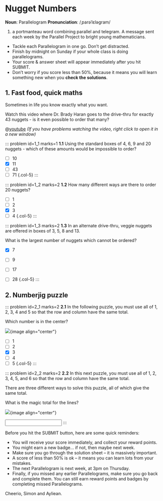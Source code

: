 # Nugget Numbers

<div class="dictionary">

__Noun__: Parallelogram
__Pronunciation__: /ˌparəˈlɛləɡram/

1. a portmanteau word combining parallel and telegram. A message sent each week by the Parallel Project to bright young mathematicians.

</div>

*	Tackle each Parallelogram in one go. Don’t get distracted.
*	Finish by midnight on Sunday if your whole class is doing parallelograms.
*	Your score & answer sheet will appear immediately after you hit SUBMIT.
*	Don’t worry if you score less than 50%, because it means you will learn something new when you __check the solutions__.


## 1. Fast food, quick maths

Sometimes in life you know exactly what you want.  

Watch this video where Dr. Brady Haran goes to the drive-thru for exactly 43 nuggets - is it even possible to order that many?

@[youtube](vNTSugyS038?rel=0) _(If you have problems watching the video, right click to open it in a new window)_

::: problem id=1_1 marks=1
__1.1__ Using the standard boxes of 4, 6, 9 and 20 nuggets - which of these amounts would be impossible to order?

* [ ] 10
* [x] 11
* [ ] 43
* [ ] 71
{.col-5}
:::

::: problem id=1_2 marks=2
__1.2__ How many different ways are there to order 20 nuggets?

* [ ] 1
* [ ] 2
* [x] 3
* [ ] 4
{.col-5}
:::

::: problem id=1_3 marks=2
__1.3__ In an alternate drive-thru, veggie nuggets are offered in boxes of 3, 5, 8 and 13.  

What is the largest number of nuggets which cannot be ordered?

* [x] 7
* [ ] 9
* [ ] 17
* [ ] 28
{.col-5}
:::


## 2. Numberjig puzzle

::: problem id=2_1 marks=2
__2.1__ In the following puzzle, you must use all of 1, 2, 3, 4 and 5 so that the row and column have the same total.  

Which number is in the center?  

![](/resources/6-23-nugget-numbers/2_1-numberjig1.png){image align="center"}

* [ ] 1
* [ ] 2
* [x] 3
* [ ] 4
* [ ] 5
{.col-5}
:::

::: problem id=2_2 marks=2
__2.2__ In this next puzzle, you must use all of 1, 2, 3, 4, 5, and 6 so that the row and column have the same total.  

There are three different ways to solve this puzzle, all of which give the same total.  

What is the magic total for the lines?

![](/resources/6-23-nugget-numbers/2_2-numberjig2.png){image align="center"}

<input type="number" solution="12"/> 
:::


Before you hit the SUBMIT button, here are some quick reminders:

*	You will receive your score immediately, and collect your reward points.
*	You might earn a new badge... if not, then maybe next week.
*	Make sure you go through the solution sheet – it is massively important.
*	A score of less than 50% is ok – it means you can learn lots from your mistakes.
*	The next Parallelogram is next week, at 3pm on Thursday.
*	Finally, if you missed any earlier Parallelograms, make sure you go back and complete them. You can still earn reward points and badges by completing missed Parallelograms.

Cheerio,
Simon and Ayliean.